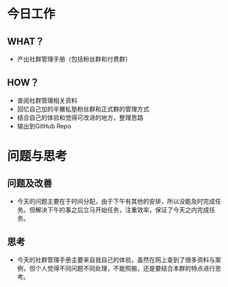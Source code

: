 今日工作
=

WHAT？
-

* 产出社群管理手册（包括粉丝群和付费群）

HOW？
-

* 查阅社群管理相关资料    
* 回忆自己加的半撇私塾粉丝群和正式群的管理方式  
* 结合自己的体验和觉得可改进的地方，整理思路  
* 输出到GitHub Repo

问题与思考
=

问题及改善
-

* 今天的问题主要在于时间分配，由于下午有其他的安排，所以没能及时完成任务。但解决下午的事之后立马开始任务，注重效率，保证了今天之内完成任务。

思考
-

* 今天的社群管理手册主要来自我自己的体验，虽然在网上查到了很多资料与案例，但个人觉得不同问题不同处理，不能照搬，还是要结合本群的特点进行思考。

